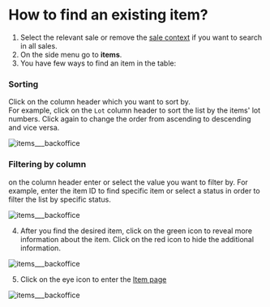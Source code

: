 # How to find an existing item?

1. Select the relevant sale or remove the [sale context](../sale/sale-context.md) if you want to search in all sales. 
2. On the side menu go to **items**.
3. You have few ways to find an item in the table:

### Sorting 
Click on the column header which you want to sort by.  
For example, click on the `Lot` column header to sort the list by the items' lot numbers. Click again to change the order from ascending to descending and vice versa.

![items___backoffice](https://user-images.githubusercontent.com/20393485/45425529-51e94780-b6a2-11e8-94c2-0d2eb2060f98.jpg)

### Filtering by column
on the column header enter or select the value you want to filter by. 
For example, enter the item ID to find specific item or select a status in order to filter the list by specific status.

![items___backoffice](https://user-images.githubusercontent.com/20393485/45425668-b1dfee00-b6a2-11e8-84ba-32a333303765.jpg)


4. After you find the desired item, click on the green icon to reveal more information about the item. Click on the red icon to hide the additional information.

![items___backoffice](https://user-images.githubusercontent.com/20393485/45425842-2ca90900-b6a3-11e8-967f-8b4d1308d37c.jpg)

5. Click on the eye icon to enter the [Item page](../items/understanding-the-item-page.md)

![items___backoffice](https://user-images.githubusercontent.com/20393485/45425942-6a0d9680-b6a3-11e8-88fc-87585c9c8f5c.jpg)
